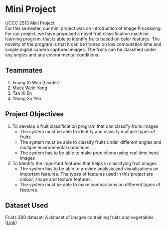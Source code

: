 # Mini Project
UCCC 2513 Mini Project\
For this semester, our mini project was on introduction of Image Processing. For our project, we have proposed a novel fruit classification machine learning program, that is able to identify fruits based on color features. The novelty of the program is that it can be trained on low computation time and simple digital camera captured images. The fruits can be classified under any angles and any environmental conditions.

## Teammates
1. Foong Xi Wan (Leader) 
2. Muck Wein Yong
3. Tan Xi En
4. Yeong Su Yen

## Project Objectives
1. To develop a fruit classification program that can classify fruits images
   * The system must be able to identify and classify multiple types of fruits
   * The system must be able to classify fruits under different angles and multiple environmental conditions
   * The system has to be able to make predictions using real time input images
2. To Identify the important features that helps in classifying fruit images
   * The system has to be able to provide analysis and visualizations on important features. The types of features used in this project are colour, shape and texture features.
   * The system must be able to make comparisons on different types of features.

## Dataset Used
Fruits 360 dataset: A dataset of images containing fruits and vegetables ([Link](https://www.kaggle.com/moltean/fruits))
